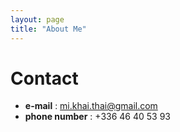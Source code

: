 ```yaml
---
layout: page
title: "About Me"
---
```


# Contact

* **e-mail** : mi.khai.thai@gmail.com
* **phone number** : +336 46 40 53 93 
